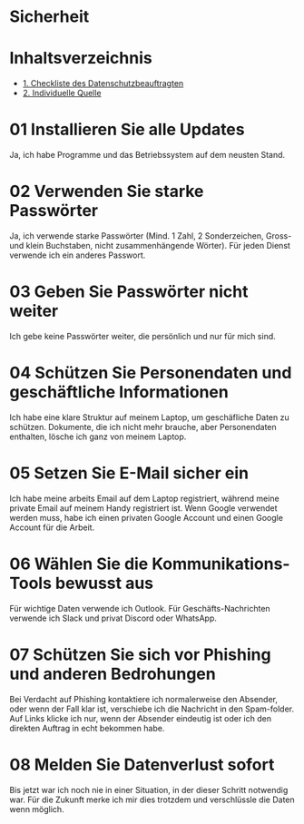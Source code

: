 # Sicherheit

# Inhaltsverzeichnis <!-- omit in toc -->
- [1. Checkliste des Datenschutzbeauftragten](#1-checkliste-des-datenschutzbeauftragten)
- [2. Individuelle Quelle](#2-https://datenschutz.ch/meine-daten-schuetzen/daten-im-homeoffice-schuetzen)

# 01 Installieren Sie alle Updates
Ja, ich habe Programme und das Betriebssystem auf dem neusten Stand.


# 02 Verwenden Sie starke Passwörter
Ja, ich verwende starke Passwörter (Mind. 1 Zahl, 2 Sonderzeichen, Gross- und klein Buchstaben, nicht zusammenhängende Wörter). Für jeden Dienst verwende ich ein anderes Passwort.

# 03 Geben Sie Passwörter nicht weiter
Ich gebe keine Passwörter weiter, die persönlich und nur für mich sind.

# 04 Schützen Sie Personendaten und geschäftliche Informationen
Ich habe eine klare Struktur auf meinem Laptop, um geschäfliche Daten zu schützen. Dokumente, die ich nicht mehr brauche, aber Personendaten enthalten, lösche ich ganz von meinem Laptop.

# 05 Setzen Sie E-Mail sicher ein
Ich habe meine arbeits Email auf dem Laptop registriert, während meine private Email auf meinem Handy registriert ist. Wenn Google verwendet werden muss, habe ich einen privaten Google Account und einen Google Account für die Arbeit.

# 06 Wählen Sie die Kommunikations-Tools bewusst aus
Für wichtige Daten verwende ich Outlook. Für Geschäfts-Nachrichten verwende ich Slack und privat Discord oder WhatsApp.

# 07 Schützen Sie sich vor Phishing und anderen Bedrohungen
Bei Verdacht auf Phishing kontaktiere ich normalerweise den Absender, oder wenn der Fall klar ist, verschiebe ich die Nachricht in den Spam-folder. Auf Links klicke ich nur, wenn der Absender eindeutig ist oder ich den direkten Auftrag in echt bekommen habe.

# 08 Melden Sie Datenverlust sofort
Bis jetzt war ich noch nie in einer Situation, in der dieser Schritt notwendig war. Für die Zukunft merke ich mir dies trotzdem und verschlüssle die Daten wenn möglich.
